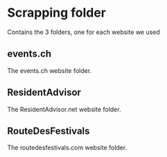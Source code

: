 # Scrapping folder
Contains the 3 folders, one for each website we used
## events.ch
The events.ch website folder.
## ResidentAdvisor
The ResidentAdvisor.net website folder.
## RouteDesFestivals
The routedesfestivals.com website folder.
